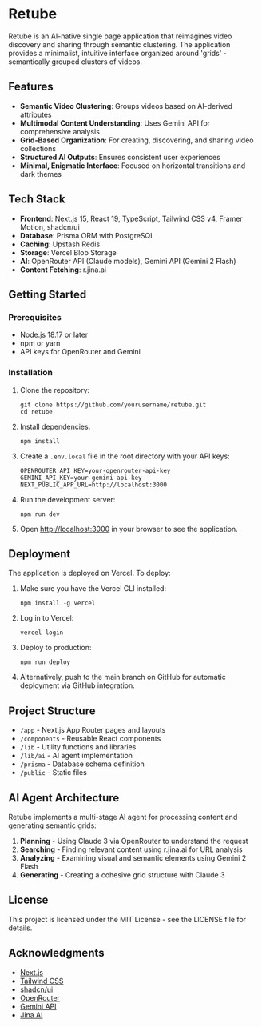 # Retube

Retube is an AI-native single page application that reimagines video discovery and sharing through semantic clustering. The application provides a minimalist, intuitive interface organized around 'grids' - semantically grouped clusters of videos.

## Features

- **Semantic Video Clustering**: Groups videos based on AI-derived attributes
- **Multimodal Content Understanding**: Uses Gemini API for comprehensive analysis
- **Grid-Based Organization**: For creating, discovering, and sharing video collections
- **Structured AI Outputs**: Ensures consistent user experiences
- **Minimal, Enigmatic Interface**: Focused on horizontal transitions and dark themes

## Tech Stack

- **Frontend**: Next.js 15, React 19, TypeScript, Tailwind CSS v4, Framer Motion, shadcn/ui
- **Database**: Prisma ORM with PostgreSQL
- **Caching**: Upstash Redis
- **Storage**: Vercel Blob Storage
- **AI**: OpenRouter API (Claude models), Gemini API (Gemini 2 Flash)
- **Content Fetching**: r.jina.ai

## Getting Started

### Prerequisites

- Node.js 18.17 or later
- npm or yarn
- API keys for OpenRouter and Gemini

### Installation

1. Clone the repository:
   ```
   git clone https://github.com/yourusername/retube.git
   cd retube
   ```

2. Install dependencies:
   ```
   npm install
   ```

3. Create a `.env.local` file in the root directory with your API keys:
   ```
   OPENROUTER_API_KEY=your-openrouter-api-key
   GEMINI_API_KEY=your-gemini-api-key
   NEXT_PUBLIC_APP_URL=http://localhost:3000
   ```

4. Run the development server:
   ```
   npm run dev
   ```

5. Open [http://localhost:3000](http://localhost:3000) in your browser to see the application.

## Deployment

The application is deployed on Vercel. To deploy:

1. Make sure you have the Vercel CLI installed:
   ```
   npm install -g vercel
   ```

2. Log in to Vercel:
   ```
   vercel login
   ```

3. Deploy to production:
   ```
   npm run deploy
   ```

4. Alternatively, push to the main branch on GitHub for automatic deployment via GitHub integration.

## Project Structure

- `/app` - Next.js App Router pages and layouts
- `/components` - Reusable React components
- `/lib` - Utility functions and libraries
- `/lib/ai` - AI agent implementation
- `/prisma` - Database schema definition
- `/public` - Static files

## AI Agent Architecture

Retube implements a multi-stage AI agent for processing content and generating semantic grids:

1. **Planning** - Using Claude 3 via OpenRouter to understand the request
2. **Searching** - Finding relevant content using r.jina.ai for URL analysis
3. **Analyzing** - Examining visual and semantic elements using Gemini 2 Flash
4. **Generating** - Creating a cohesive grid structure with Claude 3

## License

This project is licensed under the MIT License - see the LICENSE file for details.

## Acknowledgments

- [Next.js](https://nextjs.org/)
- [Tailwind CSS](https://tailwindcss.com/)
- [shadcn/ui](https://ui.shadcn.com/)
- [OpenRouter](https://openrouter.ai/)
- [Gemini API](https://ai.google.dev/)
- [Jina AI](https://jina.ai/)
